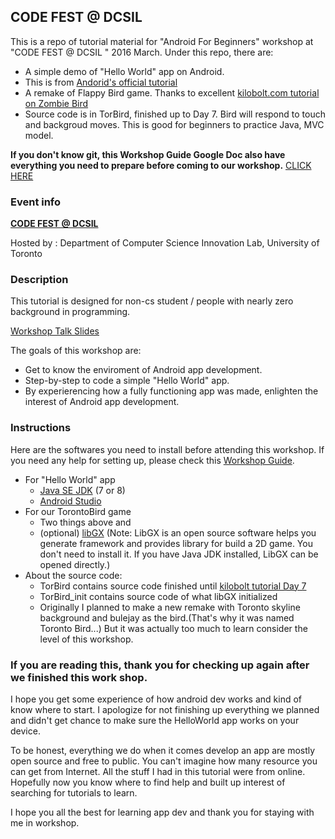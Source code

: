 ## CODE FEST @ DCSIL

This is a repo of tutorial material for "Android For Beginners" workshop at "CODE FEST @ DCSIL " 2016 March. 
Under this repo, there are:
* A simple demo of "Hello World" app on Android.
 * This is from [Andorid's official tutorial](https://developer.android.com/training/basics/firstapp/index.html) 
* A remake of Flappy Bird game. Thanks to excellent [kilobolt.com tutorial on Zombie Bird](http://www.kilobolt.com/introduction.html)
 * Source code is in TorBird, finished up to Day 7. Bird will respond to touch and backgroud moves. This is good for beginners to practice Java, MVC model. 

**If you don't know git, this Workshop Guide Google Doc also have everything you need to prepare before coming to our workshop.** [CLICK HERE](https://docs.google.com/document/d/1MoGgyrd5sMHsREQdDpVFPl_COFt-givCA4FoYwoduYQ/edit)

### Event info
[**CODE FEST @ DCSIL**](https://www.eventbrite.ca/e/codefest-dcsil-tickets-21589993251)

Hosted by : Department of Computer Science Innovation Lab, University of Toronto

### Description
This tutorial is designed for non-cs student / people with nearly zero background in programming.

[Workshop Talk Slides](https://docs.google.com/presentation/d/1mJ_eGwer4y4DhtkxJeQInO7C5v_d0S7ZvVETHBKMSN0/edit?usp=sharing) 

The goals of this workshop are:
* Get to know the enviroment of Android app development.
* Step-by-step to code a simple "Hello World" app.
* By experierencing how a fully functioning app was made, enlighten the interest of Android app development.


### Instructions
Here are the softwares you need to install before attending this workshop. If you need any help for setting up, please check this [Workshop Guide](https://docs.google.com/presentation/d/1s8QOGu1r68Q9Ff6SYWhvAjYlxg9XREKiomtVIiU7XzM/edit?usp=sharing).


* For "Hello World" app
  * [Java SE JDK](http://www.oracle.com/technetwork/java/javase/downloads/index.html) (7 or 8)
  * [Android Studio](http://developer.android.com/sdk/index.html#top)
* For our TorontoBird game
  * Two things above and  
  * (optional) [libGX](https://libgdx.badlogicgames.com/download.html) (Note: LibGX is an open source software helps you generate framework and provides library for build a 2D game. You don't need to install it. If you have Java JDK installed, LibGX can be opened directly.)
* About the source code:
  * TorBird contains source code finished until [kilobolt tutorial Day 7](http://www.kilobolt.com/introduction.html)
  * TorBird_init contains source code of what libGX initialized
  * Originally I planned to make a new remake with Toronto skyline background and bulejay as the bird.(That's why it was named Toronto Bird...) But it was actually too much to learn consider the level of this workshop.
  

### If you are reading this, thank you for checking up again after we finished this work shop.
I hope you get some experience of how android dev works and kind of know where to start. I apologize for not finishing up everything we planned and didn't get chance to make sure the HelloWorld app works on your device. 

To be honest, everything we do when it comes develop an app are mostly open source and free to public. You can't imagine how many resource you can get from Internet. All the stuff I had in this tutorial were from online. Hopefully now you know where to find help and built up interest of searching for tutorials to learn.

I hope you all the best for learning app dev and thank you for staying with me in workshop.




